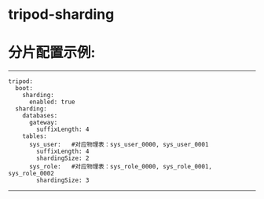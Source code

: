 # tripod-sharding

# 分片配置示例:
------------------------------------------------------------------------------------------------------------------
    tripod:
      boot:
        sharding:
          enabled: true
      sharding:
        databases:
          gateway: 
            suffixLength: 4
        tables:
          sys_user:   #对应物理表：sys_user_0000, sys_user_0001
            suffixLength: 4
            shardingSize: 2
          sys_role:   #对应物理表：sys_role_0000, sys_role_0001, sys_role_0002
            shardingSize: 3
------------------------------------------------------------------------------------------------------------------
